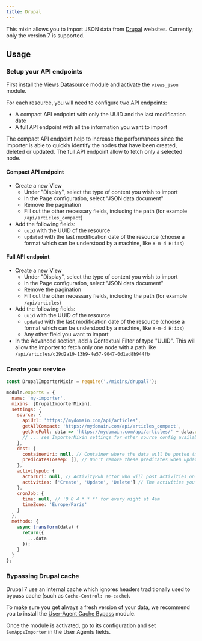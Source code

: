 ```yaml
---
title: Drupal
---
```


This mixin allows you to import JSON data from [Drupal](https://www.drupal.org/drupal-7.0) websites. Currently, only the version 7 is supported.


## Usage

### Setup your API endpoints

First install the [Views Datasource](https://www.drupal.org/project/views_datasource) module and activate the `views_json` module.

For each resource, you will need to configure two API endpoints:
- A compact API endpoint with only the UUID and the last modification date
- A full API endpoint with all the information you want to import

The compact API endpoint help to increase the performances since the importer is able to quickly identify the nodes that have been created, deleted or updated. The full API endpoint allow to fetch only a selected node.

#### Compact API endpoint

- Create a new View
    - Under "Display", select the type of content you wish to import
    - In the Page configuration, select "JSON data document"
    - Remove the pagination
    - Fill out the other necessary fields, including the path (for example `/api/articles_compact`)
- Add the following fields:
    - `uuid` with the UUID of the resource
    - `updated` with the last modification date of the resource (choose a format which can be understood by a machine, like `Y-m-d H:i:s`)

#### Full API endpoint

- Create a new View
  - Under "Display", select the type of content you wish to import
  - In the Page configuration, select "JSON data document"
  - Remove the pagination
  - Fill out the other necessary fields, including the path (for example `/api/articles`)
- Add the following fields:
  - `uuid` with the UUID of the resource
  - `updated` with the last modification date of the resource (choose a format which can be understood by a machine, like `Y-m-d H:i:s`)
  - Any other field you want to import 
- In the Advanced section, add a Contextual Filter of type "UUID". This will allow the importer to fetch only one node with a path like `/api/articles/d29d2a19-13b9-4e57-9047-0d1ad8b944fb`


### Create your service 

```js
const DrupalImporterMixin = require('./mixins/drupal7');

module.exports = {
  name: 'my-importer',
  mixins: [DrupalImporterMixin],
  settings: {
    source: {
      apiUrl: 'https://mydomain.com/api/articles',
      getAllCompact: 'https://mydomain.com/api/articles_compact',
      getOneFull: data => 'https://mydomain.com/api/articles/' + data.uuid,
      // ... see ImporterMixin settings for other source config available
    },
    dest: {
      containerUri: null, // Container where the data will be posted (must be created already)
      predicatesToKeep: [], // Don't remove these predicates when updating data
    },
    activitypub: {
      actorUri: null, // ActivityPub actor who will post activities on synchronization (leave null to disable this)
      activities: ['Create', 'Update', 'Delete'] // The activities you want to be posted by the actor
    },
    cronJob: {
      time: null, // '0 0 4 * * *' for every night at 4am 
      timeZone: 'Europe/Paris'
    }
  },
  methods: {
    async transform(data) {
      return({
        ...data
      });
    }
  }
};
```

### Bypassing Drupal cache

Drupal 7 use an internal cache which ignores headers traditionally used to bypass cache (such as `Cache-Control: no-cache`). 

To make sure you get always a fresh version of your data, we recommend you to install the [User-Agent Cache Bypass](https://www.drupal.org/project/ua_cache_bypass) module.

Once the module is activated, go to its configuration and set `SemAppsImporter` in the User Agents fields.

